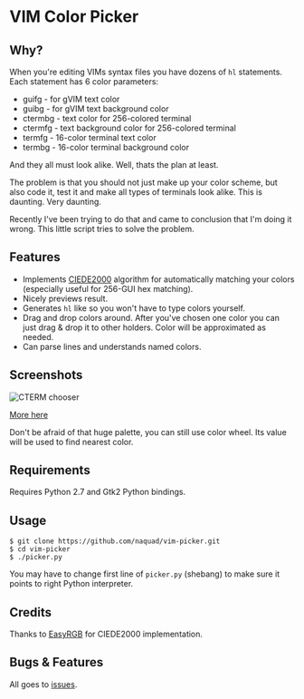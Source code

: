VIM Color Picker
================

Why?
----

When you're editing VIMs syntax files you have dozens of `hl` statements.
Each statement has 6 color parameters:

* guifg - for gVIM text color
* guibg - for gVIM text background color
* ctermbg - text color for 256-colored terminal
* ctermfg - text background color for 256-colored terminal
* termfg - 16-color terminal text color
* termbg - 16-color terminal background color

And they all must look alike. Well, thats the plan at least.

The problem is that you should not just make up your color scheme,
but also code it, test it and make all types of terminals look alike.
This is daunting. Very daunting.

Recently I've been trying to do that and came to conclusion that I'm doing it wrong.
This little script tries to solve the problem.

Features
--------

* Implements [CIEDE2000](http://en.wikipedia.org/wiki/Color_difference#CIEDE2000) algorithm
  for automatically matching your colors (especially useful for 256-GUI hex matching).
* Nicely previews result.
* Generates `hl` like so you won't have to type colors yourself. 
* Drag and drop colors around. After you've chosen one color you can just drag & drop it to other holders.
  Color will be approximated as needed.
* Can parse lines and understands named colors.

Screenshots
----------

![CTERM chooser](http://i.imgur.com/yLsQda8h.png "256-color-chooser")

[More here](http://imgur.com/a/S2KLW)

Don't be afraid of that huge palette, you can still use color wheel. Its value will
be used to find nearest color.

Requirements
------------

Requires Python 2.7 and Gtk2 Python bindings.

Usage
-----

```
$ git clone https://github.com/naquad/vim-picker.git
$ cd vim-picker
$ ./picker.py
```

You may have to change first line of `picker.py` (shebang) to make sure
it points to right Python interpreter.

Credits
-------
Thanks to [EasyRGB](http://www.easyrgb.com) for CIEDE2000 implementation. 

Bugs & Features
---------------

All goes to [issues](https://github.com/naquad/vim-picker/issues).
